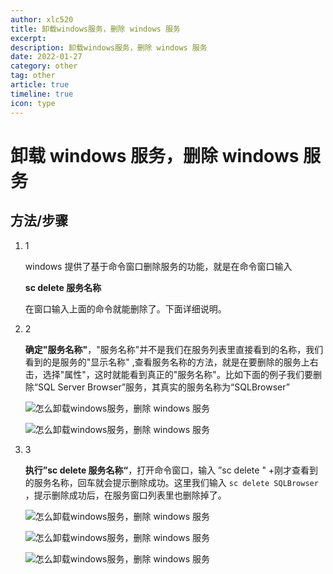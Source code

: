 ```yaml
---
author: xlc520
title: 卸载windows服务，删除 windows 服务
excerpt: 
description: 卸载windows服务，删除 windows 服务
date: 2022-01-27
category: other
tag: other
article: true
timeline: true
icon: type
---
```


# 卸载 windows 服务，删除 windows 服务

## 方法/步骤

1. 1

   windows 提供了基于命令窗口删除服务的功能，就是在命令窗口输入

   **sc delete 服务名称**

   在窗口输入上面的命令就能删除了。下面详细说明。

2. 2

   **确定"服务名称"**，"服务名称"并不是我们在服务列表里直接看到的名称，我们看到的是服务的"显示名称"
   ,查看服务名称的方法，就是在要删除的服务上右击，选择"属性"，这时就能看到真正的"服务名称"。比如下面的例子我们要删除“SQL
   Server Browser”服务，其真实的服务名称为“SQLBrowser”

   ![怎么卸载windows服务，删除 windows 服务](https://bitbucket.org/xlc520/blogasset/raw/main/images2/d9a8d2d2bb665159594c639f8fe23ea23b42c7a1.jpg)

   ![怎么卸载windows服务，删除 windows 服务](https://bitbucket.org/xlc520/blogasset/raw/main/images2/116b1ae23ea23a424176d3a53733ec3835bbc0a1.jpg)

3. 3

   **执行”sc delete 服务名称“**，打开命令窗口，输入 ”sc delete "
   +刚才查看到的服务名称，回车就会提示删除成功。这里我们输入  `sc delete SQLBrowser` ，提示删除成功后，在服务窗口列表里也删除掉了。

   ![怎么卸载windows服务，删除 windows 服务](https://bitbucket.org/xlc520/blogasset/raw/main/images2/a151a233ec3834bbffe3d1ea8714c27bd3823da6.jpg)

   ![怎么卸载windows服务，删除 windows 服务](https://bitbucket.org/xlc520/blogasset/raw/main/images2/0d55dc7bd28286894d4ac40465f97fbd4d7c37a6.jpg)

   ![怎么卸载windows服务，删除 windows 服务](https://bitbucket.org/xlc520/blogasset/raw/main/images2/7efc527c34b33c41c0b6a0f4887de137c8762ea6.jpg)
